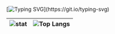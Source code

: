[![Typing SVG](https://readme-typing-svg.demolab.com?font=Courier&pause=4000&color=FFFFFF&center=true&vCenter=true&width=435&lines=%3E%3E%3E+Hello+World!)](https://git.io/typing-svg)


| ![stat](https://github-readme-stats.vercel.app/api?username=abidzzz&show_icons=true&count_private=true&theme=radical&hide_border=true) | ![Top Langs](https://github-readme-stats.vercel.app/api/top-langs/?username=abidzzz&theme=radical&count_private=true&hide_border=true)    |
| -------  | ------- |

